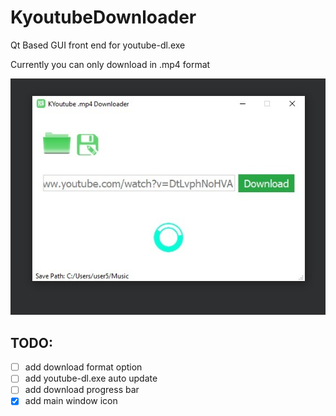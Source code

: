 # KyoutubeDownloader
Qt Based GUI front end for youtube-dl.exe

Currently you can only download in .mp4 format

![Image of Kyoutubedownloader while downloading](https://github.com/geekmors/KyoutubeDownloader/blob/master/preview.jpg?raw=true) 


## TODO:
- [ ] add download format option
- [ ] add youtube-dl.exe auto update
- [ ] add download progress bar
- [x] add main window icon
